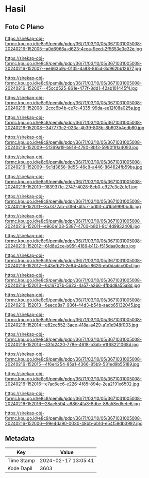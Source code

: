 # Hasil

## Foto C Plano

https://sirekap-obj-formc.kpu.go.id/e8c9/pemilu/pdpr/36/71/03/10/05/3671031005008-20240216-152005--a0d6966a-d623-4cca-9ecd-2f5653e3e32e.jpg

https://sirekap-obj-formc.kpu.go.id/e8c9/pemilu/pdpr/36/71/03/10/05/3671031005008-20240216-152007--ee663b9c-0135-4a88-865d-8c962bb12677.jpg

https://sirekap-obj-formc.kpu.go.id/e8c9/pemilu/pdpr/36/71/03/10/05/3671031005008-20240216-152007--45ccd525-861e-477f-8dd1-42ab101445f4.jpg

https://sirekap-obj-formc.kpu.go.id/e8c9/pemilu/pdpr/36/71/03/10/05/3671031005008-20240216-152008--2ccc6b4b-ce7c-4335-99da-ee12f08a025a.jpg

https://sirekap-obj-formc.kpu.go.id/e8c9/pemilu/pdpr/36/71/03/10/05/3671031005008-20240216-152008--347773c2-023a-4b39-808b-8b603b4edb80.jpg

https://sirekap-obj-formc.kpu.go.id/e8c9/pemilu/pdpr/36/71/03/10/05/3671031005008-20240216-152009--5f369a19-b818-4780-8bf3-5990f91a4093.jpg

https://sirekap-obj-formc.kpu.go.id/e8c9/pemilu/pdpr/36/71/03/10/05/3671031005008-20240216-152009--9c1d3656-9d55-46c8-a446-864624fb59ba.jpg

https://sirekap-obj-formc.kpu.go.id/e8c9/pemilu/pdpr/36/71/03/10/05/3671031005008-20240216-152010--183937fe-2747-4028-8cb0-e927c3e2cfe1.jpg

https://sirekap-obj-formc.kpu.go.id/e8c9/pemilu/pdpr/36/71/03/10/05/3671031005008-20240216-152011--3a7372ab-c094-40c7-bd03-c41bb9990bdb.jpg

https://sirekap-obj-formc.kpu.go.id/e8c9/pemilu/pdpr/36/71/03/10/05/3671031005008-20240216-152011--e960e108-5387-4700-b801-8c14d9932408.jpg

https://sirekap-obj-formc.kpu.go.id/e8c9/pemilu/pdpr/36/71/03/10/05/3671031005008-20240216-152012--61d8e2ce-b95f-4186-b112-f515daa0cdab.jpg

https://sirekap-obj-formc.kpu.go.id/e8c9/pemilu/pdpr/36/71/03/10/05/3671031005008-20240216-152012--543efb21-2e84-4b6d-8626-eb0dadcc00cf.jpg

https://sirekap-obj-formc.kpu.go.id/e8c9/pemilu/pdpr/36/71/03/10/05/3671031005008-20240216-152013--6c16707b-5623-4a57-a266-4fbdd8a55a8d.jpg

https://sirekap-obj-formc.kpu.go.id/e8c9/pemilu/pdpr/36/71/03/10/05/3671031005008-20240216-152013--5eecd8a7-936f-44d3-b54b-aacb65132045.jpg

https://sirekap-obj-formc.kpu.go.id/e8c9/pemilu/pdpr/36/71/03/10/05/3671031005008-20240216-152014--e82cc552-3ace-418a-a429-a1e1e948f003.jpg

https://sirekap-obj-formc.kpu.go.id/e8c9/pemilu/pdpr/36/71/03/10/05/3671031005008-20240216-152014--43fd2420-778e-4618-b3db-e1f68221068d.jpg

https://sirekap-obj-formc.kpu.go.id/e8c9/pemilu/pdpr/36/71/03/10/05/3671031005008-20240216-152015--4f6e4254-85a1-4366-85b9-531ed9b55189.jpg

https://sirekap-obj-formc.kpu.go.id/e8c9/pemilu/pdpr/36/71/03/10/05/3671031005008-20240216-152016--e7ac6ec6-e226-4f85-894e-2ea2191e6502.jpg

https://sirekap-obj-formc.kpu.go.id/e8c9/pemilu/pdpr/36/71/03/10/05/3671031005008-20240216-152016--28ae5504-a886-4fa3-8dbe-88a58ed5efe6.jpg

https://sirekap-obj-formc.kpu.go.id/e8c9/pemilu/pdpr/36/71/03/10/05/3671031005008-20240216-152006--99e4da90-0030-48bb-ab1d-e54f59db3992.jpg


## Metadata

| Key        | Value               |
| ---------- | ------------------- |
| Time Stamp | 2024-02-17 13:05:41 |
| Kode Dapil | 3603                |



